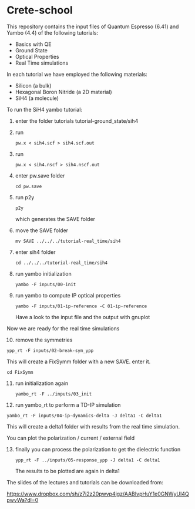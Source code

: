 # Crete-school

This repository contains the input files of Quantum Espresso (6.41) and Yambo (4.4) of the following tutorials:

- Basics with QE
- Ground State
- Optical Properties
- Real Time simulations

In each tutorial we have employed the following materials:

- Silicon (a bulk)
- Hexagonal Boron Nitride (a 2D material)
- SiH4 (a molecule)


To run the SiH4 yambo tutorial:
1) enter the folder tutorials tutorial-ground_state/sih4
2) run

   ``pw.x < sih4.scf > sih4.scf.out``
3) run

   ``pw.x < sih4.nscf > sih4.nscf.out``
4) enter pw.save folder

   ``cd pw.save``
5) run p2y

   ``p2y``
   
   which generates the SAVE folder
6) move the SAVE folder

   ``mv SAVE ../../../tutorial-real_time/sih4``
7) enter sih4 folder

   ``cd ../../../tutorial-real_time/sih4``
8) run yambo initialization

   ``yambo -F inputs/00-init``
9) run yambo to compute IP optical properties

   ``yambo -F inputs/01-ip-reference -C 01-ip-reference``
   
   Have a look to the input file and the output with gnuplot

Now we are ready for the real time simulations

10) remove the symmetries
 
   ``ypp_rt -F inputs/02-break-sym_ypp``

   This will create a FixSymm folder with a new SAVE.
   enter it.

   ``cd FixSymm``

11) run initialization again

    ``yambo_rt -F ../inputs/03_init``

12) run yambo_rt to perform a TD-IP simulation

   ``yambo_rt -F inputs/04-ip-dynamics-delta -J delta1 -C delta1``

   This will create a delta1 folder with results from the real time simulation.

   You can plot the polarization / current / external field

13) finally you can process the polarization to get the dielectric function

    ``ypp_rt -F ../inputs/05-response_ypp -J delta1 -C delta1``

    The results to be plotted are again in delta1

The slides of the lectures and tutorials can be downloaded from:

https://www.dropbox.com/sh/z7i2z20pwvp4igz/AABIvpHuY1e0GNWyUI4QpwvWa?dl=0
